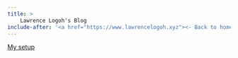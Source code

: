 ```yaml
---
title: > 
    Lawrence Logoh's Blog
include-after: '<a href="https://www.lawrencelogoh.xyz"><- Back to home</a>'
---
```

[My setup](https://www.lawrencelogoh.xyz/blog/2021-10-18_hello.html) 

